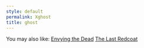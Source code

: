 ```yaml
---
style: default
permalink: Xghost
title: ghost
---
```

You may also like:
[Envying the Dead](http://scp-wiki.net/envying-the-dead)
[The Last Redcoat](http://scp-wiki.net/the-last-redcoat)